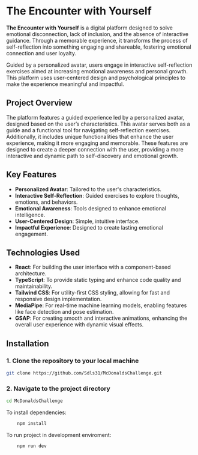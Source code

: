 # The Encounter with Yourself

**The Encounter with Yourself** is a digital platform designed to solve emotional disconnection, lack of inclusion, and the absence of interactive guidance. Through a memorable experience, it transforms the process of self-reflection into something engaging and shareable, fostering emotional connection and user loyalty.

Guided by a personalized avatar, users engage in interactive self-reflection exercises aimed at increasing emotional awareness and personal growth. This platform uses user-centered design and psychological principles to make the experience meaningful and impactful.

## Project Overview

The platform features a guided experience led by a personalized avatar, designed based on the user’s characteristics. This avatar serves both as a guide and a functional tool for navigating self-reflection exercises. Additionally, it includes unique functionalities that enhance the user experience, making it more engaging and memorable. These features are designed to create a deeper connection with the user, providing a more interactive and dynamic path to self-discovery and emotional growth.

## Key Features
- **Personalized Avatar**: Tailored to the user's characteristics.
- **Interactive Self-Reflection**: Guided exercises to explore thoughts, emotions, and behaviors.
- **Emotional Awareness**: Tools designed to enhance emotional intelligence.
- **User-Centered Design**: Simple, intuitive interface.
- **Impactful Experience**: Designed to create lasting emotional engagement.

## Technologies Used
- **React**: For building the user interface with a component-based architecture.
- **TypeScript**: To provide static typing and enhance code quality and maintainability.
- **Tailwind CSS**: For utility-first CSS styling, allowing for fast and responsive design implementation.
- **MediaPipe**: For real-time machine learning models, enabling features like face detection and pose estimation.
- **GSAP**: For creating smooth and interactive animations, enhancing the overall user experience with dynamic visual effects.

## Installation
### 1. Clone the repository to your local machine

```bash
git clone https://github.com/Sdls31/McDonaldsChallenge.git
```
### 2. Navigate to the project directory
```bash
cd McDonaldsChallenge
```
To install dependencies:

```bash
    npm install
```

To run project in development enviroment:

```bash
    npm run dev
```


